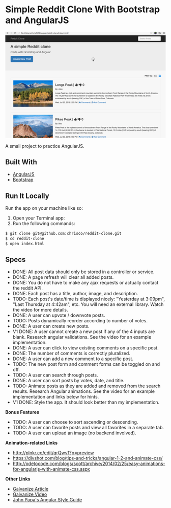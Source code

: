 # Simple Reddit Clone With Bootstrap and AngularJS

![Screenshot](reddit-clone.gif)

A small project to practice AngularJS.

## Built With

* [AngularJS](https://angularjs.org/)
* [Bootstrap](https://getbootstrap.com/)

## Run It Locally

Run the app on your machine like so:

1. Open your Terminal app:
2. Run the following commands:

````
$ git clone git@github.com:chrisco/reddit-clone.git
$ cd reddit-clone
$ open index.html
````

## Specs

* DONE: All post data should only be stored in a controller or service.
* DONE: A page refresh will clear all added posts.
* DONE: You do not have to make any ajax requests or actually contact the reddit API.
* DONE: Each post has a title, author, image, and description.
* TODO: Each post's date/time is displayed nicely: "Yesterday at 3:09pm", "Last Thursday at 4:42am", etc. You will need an external library. Watch the video for more details.
* DONE: A user can upvote / downvote posts.
* TODO: Posts dynamically reorder according to number of votes.
* DONE: A user can create new posts.
* V1 DONE: A user cannot create a new post if any of the 4 inputs are blank. Research angular validations. See the video for an example implementation.
* DONE: A user can click to view existing comments on a specific post.
* DONE: The number of comments is correctly pluralized.
* DONE: A user can add a new comment to a specific post.
* TODO: The new post form and comment forms can be toggled on and off.
* TODO: A user can search through posts.
* DONE: A user can sort posts by votes, date, and title.
* TODO: Animate posts as they are added and removed from the search results. Research Angular animations. See the video for an example implementation and links below for hints.
* V1 DONE: Style the app. It should look better than my implementation.

__Bonus Features__

* TODO: A user can choose to sort ascending or descending.
* TODO: A user can favorite posts and view all favorites in a separate tab.
* TODO: A user can upload an image (no backend involved).

__Animation-related Links__

* http://plnkr.co/edit/qrQwv1?p=preview
* https://divshot.com/blog/tips-and-tricks/angular-1-2-and-animate-css/
* http://odetocode.com/blogs/scott/archive/2014/02/25/easy-animations-for-angularjs-with-animate-css.aspx

__Other Links__

* [Galvanize Article](https://learn.galvanize.com/cohorts/66/articles/2972)
* [Galvanize Video]( https://github.com/gSchool/angular-curriculum/blob/master/Unit-1/11-reddit-clone.md)
* [John Papa's Angular Style Guide](https://github.com/johnpapa/angular-styleguide)
